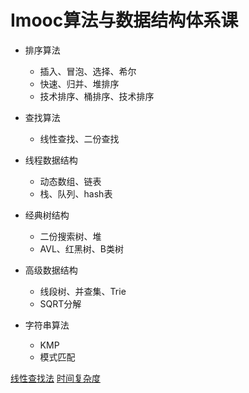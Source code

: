 # Imooc算法与数据结构体系课


* 排序算法

  * 插入、冒泡、选择、希尔
  * 快速、归并、堆排序
  * 技术排序、桶排序、技术排序

* 查找算法

  * 线性查找、二份查找

* 线程数据结构

  * 动态数组、链表
  * 栈、队列、hash表

* 经典树结构

  * 二份搜索树、堆
  * AVL、红黑树、B类树

* 高级数据结构

  * 线段树、并查集、Trie
  * SQRT分解

* 字符串算法

  * KMP
  * 模式匹配


[线性查找法](img/image_2022-02-22-17-03-14.png)
[时间复杂度](时间复杂度.md)









































